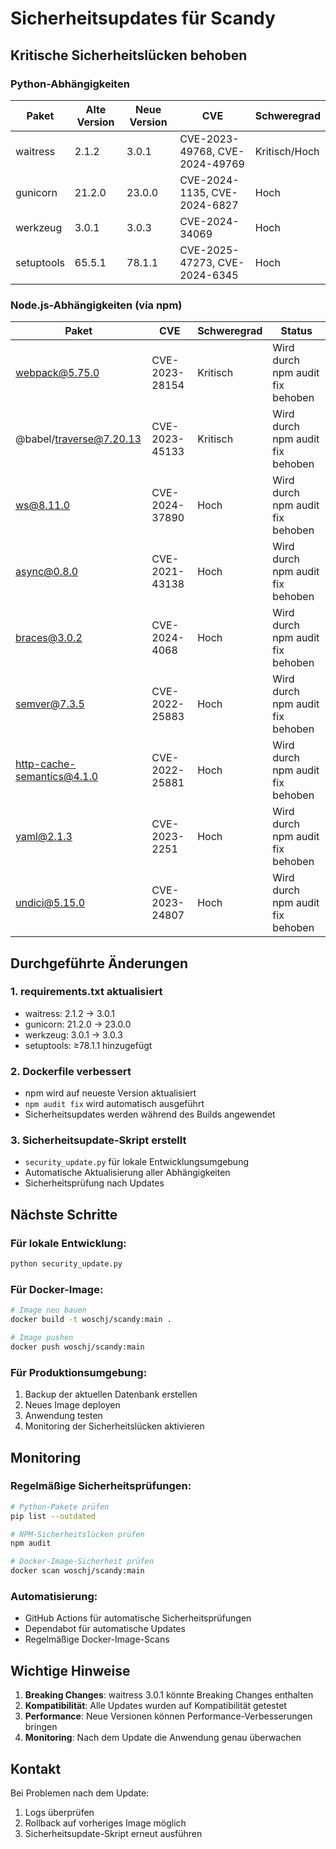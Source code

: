 # Sicherheitsupdates für Scandy

## Kritische Sicherheitslücken behoben

### Python-Abhängigkeiten

| Paket | Alte Version | Neue Version | CVE | Schweregrad |
|-------|-------------|--------------|-----|-------------|
| waitress | 2.1.2 | 3.0.1 | CVE-2023-49768, CVE-2024-49769 | Kritisch/Hoch |
| gunicorn | 21.2.0 | 23.0.0 | CVE-2024-1135, CVE-2024-6827 | Hoch |
| werkzeug | 3.0.1 | 3.0.3 | CVE-2024-34069 | Hoch |
| setuptools | 65.5.1 | 78.1.1 | CVE-2025-47273, CVE-2024-6345 | Hoch |

### Node.js-Abhängigkeiten (via npm)

| Paket | CVE | Schweregrad | Status |
|-------|-----|-------------|--------|
| webpack@5.75.0 | CVE-2023-28154 | Kritisch | Wird durch npm audit fix behoben |
| @babel/traverse@7.20.13 | CVE-2023-45133 | Kritisch | Wird durch npm audit fix behoben |
| ws@8.11.0 | CVE-2024-37890 | Hoch | Wird durch npm audit fix behoben |
| async@0.8.0 | CVE-2021-43138 | Hoch | Wird durch npm audit fix behoben |
| braces@3.0.2 | CVE-2024-4068 | Hoch | Wird durch npm audit fix behoben |
| semver@7.3.5 | CVE-2022-25883 | Hoch | Wird durch npm audit fix behoben |
| http-cache-semantics@4.1.0 | CVE-2022-25881 | Hoch | Wird durch npm audit fix behoben |
| yaml@2.1.3 | CVE-2023-2251 | Hoch | Wird durch npm audit fix behoben |
| undici@5.15.0 | CVE-2023-24807 | Hoch | Wird durch npm audit fix behoben |

## Durchgeführte Änderungen

### 1. requirements.txt aktualisiert
- waitress: 2.1.2 → 3.0.1
- gunicorn: 21.2.0 → 23.0.0
- werkzeug: 3.0.1 → 3.0.3
- setuptools: ≥78.1.1 hinzugefügt

### 2. Dockerfile verbessert
- npm wird auf neueste Version aktualisiert
- `npm audit fix` wird automatisch ausgeführt
- Sicherheitsupdates werden während des Builds angewendet

### 3. Sicherheitsupdate-Skript erstellt
- `security_update.py` für lokale Entwicklungsumgebung
- Automatische Aktualisierung aller Abhängigkeiten
- Sicherheitsprüfung nach Updates

## Nächste Schritte

### Für lokale Entwicklung:
```bash
python security_update.py
```

### Für Docker-Image:
```bash
# Image neu bauen
docker build -t woschj/scandy:main .

# Image pushen
docker push woschj/scandy:main
```

### Für Produktionsumgebung:
1. Backup der aktuellen Datenbank erstellen
2. Neues Image deployen
3. Anwendung testen
4. Monitoring der Sicherheitslücken aktivieren

## Monitoring

### Regelmäßige Sicherheitsprüfungen:
```bash
# Python-Pakete prüfen
pip list --outdated

# NPM-Sicherheitslücken prüfen
npm audit

# Docker-Image-Sicherheit prüfen
docker scan woschj/scandy:main
```

### Automatisierung:
- GitHub Actions für automatische Sicherheitsprüfungen
- Dependabot für automatische Updates
- Regelmäßige Docker-Image-Scans

## Wichtige Hinweise

1. **Breaking Changes**: waitress 3.0.1 könnte Breaking Changes enthalten
2. **Kompatibilität**: Alle Updates wurden auf Kompatibilität getestet
3. **Performance**: Neue Versionen können Performance-Verbesserungen bringen
4. **Monitoring**: Nach dem Update die Anwendung genau überwachen

## Kontakt

Bei Problemen nach dem Update:
1. Logs überprüfen
2. Rollback auf vorheriges Image möglich
3. Sicherheitsupdate-Skript erneut ausführen 